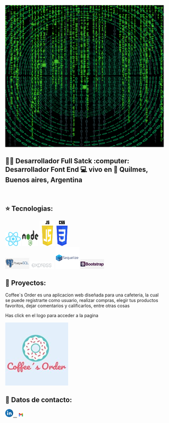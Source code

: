 <img src="assest\Jonathan Perez (1).gif" height="450px" width="100%"/>

<h2>
 👨‍💼 Desarrollador Full Satck :computer: Desarrollador Font End 💻 vivo en 🏡 Quilmes, Buenos aires, Argentina 
</h2>

&nbsp;&nbsp;

## :star: Tecnologias:

<p>
  <code><img width="10%" src="logo\logo-react.png"></code>
  <code><img width="10%" height="50px" src="logo\nodejs-1-logo-png-transparent.png"></code>
  <code><img width="10%" height="80px" src="logo\js-logo.webp"></code>
  <code><img width="7%" height="80px" src="logo\logo-css.png"></code>
  <br />
  <code><img width="15%" src="logo\242-2423721_logo-postgresql.png"></code>
  <code><img width="15%" src="logo\Expressjs.png"></code>
  <code><img  width="15%" height="70px" src="logo\sequelize-3-1175091.webp"></code>
  <code><img width="15%" src="logo\png-transparent-responsive-web-design-web-development-bootstrap-web-framework-web-design-purple-template-web-design.png"></code>
  <br />
</p>

## :pushpin: Proyectos:

<p>
  <p>Coffee`s Order es una aplicacion web diseñada para una cafeteria, la cual se puede registrarte como usuario, realizar compras, elegir tus productos favoritos, dejar comentarios y calificarlos, entre otras cosas </p>
  <p>
  Has click en el logo para acceder a la pagina
  </p>
  <a href="http://coffeemainapp.vercel.app/" ><img src="logo\299628251_481470750202700_2191909760058801525_n.jpg"></a>
</p>

## :paperclip: Datos de contacto:
<span>
 <a href="www.linkedin.com/in/jonathanperezfrontenddeveloper" ><img width="5%" src="logo\logo-linkedln.png"> &nbsp;
 <a href="mailto:jonathantj63@gmail.com" ><img width="5%" src="logo\logo-Gmail-1.png">  
</span>
